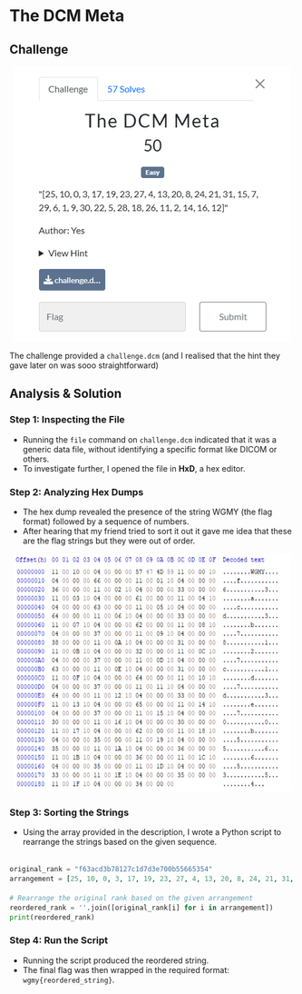 # The DCM Meta

## Challenge

<p align= "center">
  <img src = "https://github.com/batricha/CTF-Writeups/blob/main/WGMY2024/Misc/The%20DCM%20Meta/dcm1.png" alt="Challenge Image">
</p>


The challenge provided a `challenge.dcm` (and I realised that the hint they gave later on was sooo straightforward)


## Analysis & Solution

### Step 1: Inspecting the File
- Running the `file` command on `challenge.dcm` indicated that it was a generic data file, without identifying a specific format like DICOM or others.
- To investigate further, I opened the file in **HxD**, a hex editor.

### Step 2: Analyzing Hex Dumps
- The hex dump revealed the presence of the string WGMY (the flag format) followed by a sequence of numbers.
- After hearing that my friend tried to sort it out it gave me idea that these are the flag strings but they were out of order.

<p align= "center">
  <img src = "https://github.com/batricha/CTF-Writeups/blob/main/WGMY2024/Misc/The%20DCM%20Meta/dcm2.png" alt="Challenge Image" width="490" height="420">
</p>

### Step 3: Sorting the Strings
- Using the array provided in the description, I wrote a Python script to rearrange the strings based on the given sequence.

```python

original_rank = "f63acd3b78127c1d7d3e700b55665354"
arrangement = [25, 10, 0, 3, 17, 19, 23, 27, 4, 13, 20, 8, 24, 21, 31, 15, 7, 29, 6, 1, 9, 30, 22, 5, 28, 18, 26, 11, 2, 14, 16, 12]

# Rearrange the original rank based on the given arrangement
reordered_rank = ''.join([original_rank[i] for i in arrangement])
print(reordered_rank)

```

### Step 4: Run the Script
- Running the script produced the reordered string.
- The final flag was then wrapped in the required format: `wgmy{reordered_string}`.


